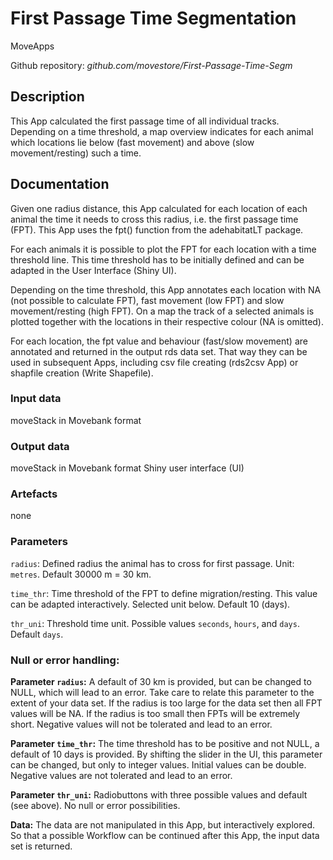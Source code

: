 # First Passage Time Segmentation

MoveApps

Github repository: *github.com/movestore/First-Passage-Time-Segm*

## Description
This App calculated the first passage time of all individual tracks. Depending on a time threshold, a map overview indicates for each animal which locations lie below (fast movement) and above (slow movement/resting) such a time.

## Documentation
Given one radius distance, this App calculated for each location of each animal the time it needs to cross this radius, i.e. the first passage time (FPT). This App uses the fpt() function from the adehabitatLT package.

For each animals it is possible to plot the FPT for each location with a time threshold line. This time threshold has to be initially defined and can be adapted in the User Interface (Shiny UI).

Depending on the time threshold, this App annotates each location with NA (not possible to calculate FPT), fast movement (low FPT) and slow movement/resting (high FPT). On a map the track of a selected animals is plotted together with the locations in their respective colour (NA is omitted).

For each location, the fpt value and behaviour (fast/slow movement) are annotated and returned in the output rds data set. That way they can be used in subsequent Apps, including csv file creating (rds2csv App) or shapfile creation (Write Shapefile).

### Input data
moveStack in Movebank format

### Output data
moveStack in Movebank format
Shiny user interface (UI)

### Artefacts
none

### Parameters 
`radius`: Defined radius the animal has to cross for first passage. Unit: `metres`. Default 30000 m = 30 km.

`time_thr`: Time threshold of the FPT to define migration/resting. This value can be adapted interactively. Selected unit below. Default 10 (days).

`thr_uni`: Threshold time unit. Possible values `seconds`, `hours`, and `days`. Default `days`.

### Null or error handling:
**Parameter `radius`:** A default of 30 km is provided, but can be changed to NULL, which will lead to an error. Take care to relate this parameter to the extent of your data set. If the radius is too large for the data set then all FPT values will be NA. If the radius is too small then FPTs will be extremely short. Negative values will not be tolerated and lead to an error.

**Parameter `time_thr`:** The time threshold has to be positive and not NULL, a default of 10 days is provided. By shifting the slider in the UI, this parameter can be changed, but only to integer values. Initial values can be double. Negative values are not tolerated and lead to an error.

**Parameter `thr_uni`:** Radiobuttons with three possible values and default (see above). No null or error possibilities.

**Data:** The data are not manipulated in this App, but interactively explored. So that a possible Workflow can be continued after this App, the input data set is returned.
